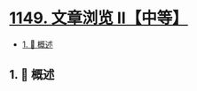 # [1149. 文章浏览 II【中等】](https://github.com/tnotesjs/TNotes.leetcode/tree/main/notes/1149.%20%E6%96%87%E7%AB%A0%E6%B5%8F%E8%A7%88%20II%E3%80%90%E4%B8%AD%E7%AD%89%E3%80%91)

<!-- region:toc -->

- [1. 📝 概述](#1--概述)

<!-- endregion:toc -->

## 1. 📝 概述
